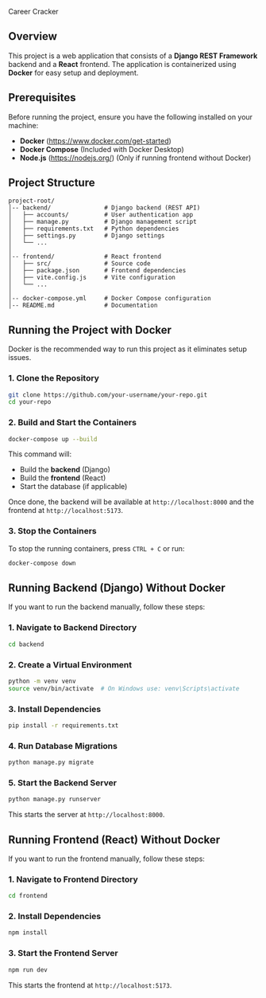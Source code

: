 Career Cracker

## Overview

This project is a web application that consists of a **Django REST Framework** backend and a **React** frontend. The application is containerized using **Docker** for easy setup and deployment.

## Prerequisites

Before running the project, ensure you have the following installed on your machine:

- **Docker** (https://www.docker.com/get-started)
- **Docker Compose** (Included with Docker Desktop)
- **Node.js** (https://nodejs.org/) (Only if running frontend without Docker)

## Project Structure

```
project-root/
│-- backend/               # Django backend (REST API)
│   ├── accounts/          # User authentication app
│   ├── manage.py          # Django management script
│   ├── requirements.txt   # Python dependencies
│   ├── settings.py        # Django settings
│   └── ...
│
│-- frontend/              # React frontend
│   ├── src/               # Source code
│   ├── package.json       # Frontend dependencies
│   ├── vite.config.js     # Vite configuration
│   └── ...
│
│-- docker-compose.yml     # Docker Compose configuration
│-- README.md              # Documentation
```

## Running the Project with Docker

Docker is the recommended way to run this project as it eliminates setup issues.

### 1. Clone the Repository

```sh
git clone https://github.com/your-username/your-repo.git
cd your-repo
```

### 2. Build and Start the Containers

```sh
docker-compose up --build
```

This command will:

- Build the **backend** (Django)
- Build the **frontend** (React)
- Start the database (if applicable)

Once done, the backend will be available at `http://localhost:8000` and the frontend at `http://localhost:5173`.

### 3. Stop the Containers

To stop the running containers, press `CTRL + C` or run:

```sh
docker-compose down
```

## Running Backend (Django) Without Docker

If you want to run the backend manually, follow these steps:

### 1. Navigate to Backend Directory

```sh
cd backend
```

### 2. Create a Virtual Environment

```sh
python -m venv venv
source venv/bin/activate  # On Windows use: venv\Scripts\activate
```

### 3. Install Dependencies

```sh
pip install -r requirements.txt
```

### 4. Run Database Migrations

```sh
python manage.py migrate
```

### 5. Start the Backend Server

```sh
python manage.py runserver
```

This starts the server at `http://localhost:8000`.

## Running Frontend (React) Without Docker

If you want to run the frontend manually, follow these steps:

### 1. Navigate to Frontend Directory

```sh
cd frontend
```

### 2. Install Dependencies

```sh
npm install
```

### 3. Start the Frontend Server

```sh
npm run dev
```

This starts the frontend at `http://localhost:5173`.
